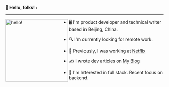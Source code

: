 **👋 Hello, folks! :**
***
<p>
  <img width="200" alt="hello!" align="left" src="https://media1.tenor.com/images/72c9b849aa10b222371ebb99a6b1896a/tenor.gif" >
</p>




* 🖥  I'm product developer and technical writer based in Beijing, China.

* 🔍 I'm currently looking for remote work.

* 💼 Previously, I was working at <a href="https://netflav.com" target="_blank">Netflix</a>

* ✍️  I wrote dev articles on <a href="https://netflav.com" target="_blank">My Blog</a>

* 🧐 I'm Interested in full stack. Recent focus on backend.
